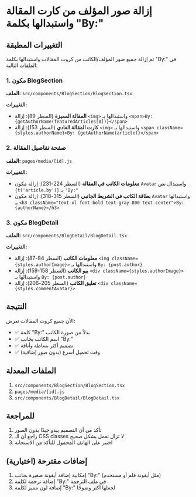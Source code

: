 # إزالة صور المؤلف من كارت المقالة واستبدالها بكلمة "By:"

## التغييرات المطبقة

تم إزالة جميع صور المؤلف/الكاتب من كروت المقالات واستبدالها بكلمة "By:" في الملفات التالية:

### 1. مكون BlogSection
**الملف:** `src/components/BlogSection/BlogSection.tsx`

**التغييرات:**
- **المقالة المميزة** (السطر 89): إزالة `<img>` واستبدالها بـ `<span>By: {getAuthorName(featuredArticles[0])}</span>`
- **كارت المقالة العادي** (السطر 153): إزالة `<img>` واستبدالها بـ `<span className={styles.authorName}>By: {getAuthorName(article)}</span>`

### 2. صفحة تفاصيل المقالة
**الملف:** `pages/media/[id].js`

**التغييرات:**
- **معلومات الكاتب في المقالة** (السطر 224-231): إزالة مكون `Avatar` واستبدال نص `{t('article.by')}` بـ `"By:"`
- **بطاقة الكاتب في الشريط الجانبي** (السطر 315-318): إزالة مكون `Avatar` واستبدالها بـ `<h3 className="text-xl font-bold text-gray-800 text-center">By: {authorName}</h3>`

### 3. مكون BlogDetail
**الملف:** `src/components/BlogDetail/BlogDetail.tsx`

**التغييرات:**
- **معلومات الكاتب** (السطر 84-87): إزالة `<img className={styles.authorImage}>` واستبدالها بـ `By: {post.author}`
- **بيو الكاتب** (السطر 158-159): إزالة `<div className={styles.authorImage}>` واستبدالها بـ `By: {post.author}`
- **تعليق الكاتب** (السطر 205-206): إزالة `<div className={styles.commentAvatar}>`

## النتيجة

الآن جميع كروت المقالات تعرض:
- ✅ كلمة "By:" بدلاً من صورة الكاتب
- ✅ اسم الكاتب بجانب "By:"
- ✅ تصميم أكثر بساطة وأناقة
- ✅ وقت تحميل أسرع (بدون صور إضافية)

## الملفات المعدلة
1. `src/components/BlogSection/BlogSection.tsx`
2. `pages/media/[id].js`
3. `src/components/BlogDetail/BlogDetail.tsx`

## للمراجعة
1. تأكد من أن التصميم يبدو جيدًا بدون الصور
2. راجع أن الـ CSS classes لا تزال تعمل بشكل صحيح
3. اختبر على الهاتف المحمول للتأكد من الاستجابة

## إضافات مقترحة (اختيارية)
1. إمكانية إضافة أيقونة صغيرة بجانب "By:" (مثل أيقونة قلم أو مستخدم)
2. إضافة ترجمة لكلمة "By:" في ملف الترجمة
3. إضافة لون مميز لكلمة "By:" لجعلها أكثر وضوحًا
